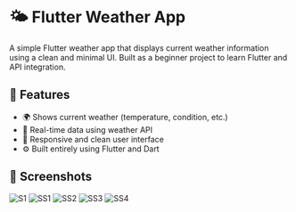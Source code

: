 # 🌤️ Flutter Weather App

A simple Flutter weather app that displays current weather information using a clean and minimal UI. 
Built as a beginner project to learn Flutter and API integration.

## 🚀 Features

- 🌍 Shows current weather (temperature, condition, etc.)
- 🔄 Real-time data using weather API
- 📱 Responsive and clean user interface
- ⚙️ Built entirely using Flutter and Dart

## 📸 Screenshots

![S1](https://github.com/user-attachments/assets/65c2a576-e5dc-4854-b3e8-bfce2030ecc3)
![SS1](https://github.com/user-attachments/assets/1caec189-08a1-4b48-89e7-5215394cdd7c)
![SS2](https://github.com/user-attachments/assets/43331711-fc63-43de-9549-7a82139887bc)
![SS3](https://github.com/user-attachments/assets/0bece70a-8564-4674-aede-bee25716997b)
![SS4](https://github.com/user-attachments/assets/954817d1-d82f-47e8-9505-5195f720a990)
